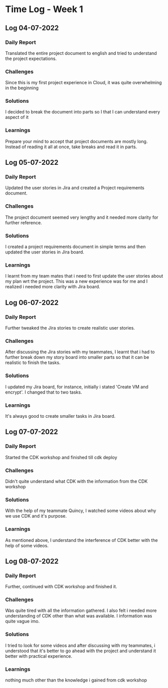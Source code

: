 # Time Log - Week 1

## Log 04-07-2022

### Daily Report

Translated the entire project document to english and tried to understand the project expectations. 


### Challenges

Since this is my first project experience in Cloud, it was quite overwhelming in the beginning 

### Solutions

I decided to break the document into parts so I that I can understand every aspect of it


### Learnings

Prepare your mind to accept that project documents are mostly long. Instead of reading it all at once, take breaks and read it in parts.

## Log 05-07-2022

### Daily Report

Updated the user stories in Jira and created a Project requirements document.


### Challenges

The project document seemed very lengthy and it needed more clarity for further reference.


### Solutions

I created a project requirements document in simple terms and then updated the user stories in Jira board. 


### Learnings

I learnt from my team mates that i need to first update the user stories about my plan wrt the project. This was a new experience was for me and I realized i needed more clarity with Jira board.

## Log 06-07-2022

### Daily Report

Further tweaked the Jira stories to create realistic user stories. 


### Challenges

After discussing the Jira stories with my teammates, I learnt that i had to further break down my story board into smaller parts so that it can be realistic to finish the tasks.


### Solutions

I updated my Jira board, for instance, initially i stated 'Create VM and encrypt'. I changed that to two tasks. 


### Learnings

It's always good to create smaller tasks in Jira board.

## Log 07-07-2022

### Daily Report

Started the CDK workshop and finished till cdk deploy


### Challenges

Didn't quite understand what CDK with the information from the CDK workshop


### Solutions

With the help of my teammate Quincy, I watched some videos about why we use CDK and it's purpose.


### Learnings

As mentioned above, I understand the interference of CDK better with the help of some videos.

## Log 08-07-2022

### Daily Report

Further, continued with CDK workshop and finished it.


### Challenges

Was quite tired with all the information gathered. I also felt i needed more understanding of CDK other than what was available. I information was quite vague imo. 


### Solutions

I tried to look for some videos and after discussing with my teammates, i understood that it's better to go ahead with the project and understand it better with practical experience.


### Learnings

nothing much other than the knowledge i gained from cdk workshop